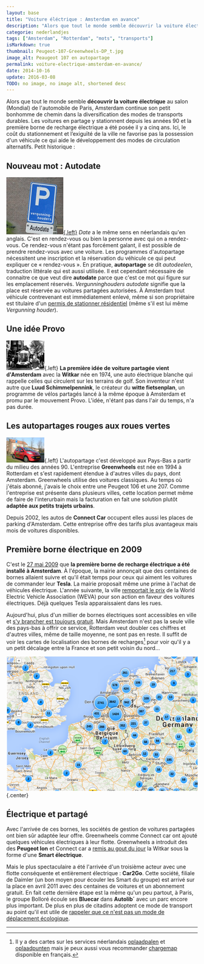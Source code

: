 ```yaml
---
layout: base
title: "Voiture éléctrique : Amsterdam en avance"
description: "Alors que tout le monde semble découvrir la voiture électrique au salon (Mondial) de l'automobile de Paris, Amsterdam continue son petit bonhomme de chemin da"
categorie: nederlandjes
tags: ["Amsterdam", "Rotterdam", "mots", "transports"]
isMarkdown: true
thumbnail: Peugeot-107-Greenwheels-DP_t.jpg
image_alt: Peaugeot 107 en autopartage
permalink: voiture-electrique-amsterdam-en-avance/
date: 2014-10-16
update: 2016-03-08
TODO: no image, no image alt, shortened desc
---
```


Alors que tout le monde semble **découvrir la voiture électrique** au salon (Mondial) de l'automobile de Paris, Amsterdam continue son petit bonhomme de chemin dans la diversification des modes de transports durables. Les voitures en partage y stationnent depuis les années 90 et la première borne de recharge électrique a été posée il y a cinq ans. Ici, le coût du stationnement et l’exiguïté de la ville ne favorise pas la possession d'un véhicule ce qui aide le développement des modes de circulation alternatifs. Petit historique :

<!--excerpt-->

## Nouveau mot : Autodate
[![Panneau cc-by-nc Jean-Baptiste Perrin](parking-autodate-vergunninghouders.jpg){.left}](https://www.flickr.com/photos/8180195@N07/3297653051)
*Date* a le même sens en néerlandais qu'en anglais. C'est en rendez-vous ou bien la personne avec qui on a rendez-vous. Ce rendez-vous n'étant pas forcément galant, il est possible de prendre rendez-vous avec une voiture. Les programmes d'autopartage nécessitent une inscription et la réservation du véhicule ce qui peut expliquer ce « rendez-vous ». En pratique, **autopartage** se dit *autodeelen*, traduction littérale qui est aussi utilisée. Il est cependant nécessaire de connaitre ce que veut dire **autodate** parce que c'est ce mot qui figure sur les emplacement réservés. *Vergunninghouders autodate* signifie que la place est réservée au voitures partagées autorisées. À Amsterdam tout véhicule contrevenant est immédiatement enlevé, même si son propriétaire est titulaire d'un [permis de stationner résidentiel](/la-parking-residentiel) (même s'il est lui même *Vergunning houder*).

## Une idée Provo
![La ministre des transports Irene Vorrink effectue le premier voyage en witcar, la première voiture en partage au monde en (1974)](Verkeersminister_Irene_Vorrink_en_wethouder_Brautigam_maken_de_eerste_rit_in_een_witkar__over_de_Prinsengracht_in_Amster_-_SFA001007849_t.jpg){.left}
**La première idée de voiture partagée vient d'Amsterdam** avec la **Witkar** née en 1974, une auto électrique blanche qui rappelle celles qui circulent sur les terrains de golf. Son inventeur n'est autre que **Luud Schimmelpennink**, le créateur du **witte fietsenplan**, un programme de vélos partagés lancé à la même époque à Amsterdam et promu par le mouvement Provo. L'idée, n'étant pas dans l'air du temps, n'a pas durée.

## Les autopartages rouges aux roues vertes
![Peugeot 107 de Greenwheels sur sa place de stationnement](Peugeot-107-Greenwheels-DP_t.jpg){.left}
L'autopartage c'est développé aux Pays-Bas a partir du milieu des années 90. L'entreprise **Greenwheels** est née en 1994 à Rotterdam et s'est rapidement étendue à d'autres villes du pays, dont Amsterdam. Greenwheels utilise des voitures classiques. Au temps où j'étais abonné, j'avais le choix entre une Peugeot 106 et une 207. Comme l'entreprise est présente dans plusieurs villes, cette location permet même de faire de l'interurbain mais la facturation en fait une solution plutôt **adaptée aux petits trajets urbains**.

Depuis 2002, les autos de **Connect Car** occupent elles aussi les places de parking d'Amsterdam. Cette entreprise offre des tarifs plus avantageux mais mois de voitures disponibles.

## Première borne électrique en 2009
C'est le [27 mai 2009](http://www.verkeersnet.nl/1492/amsterdam-neemt-eerste-oplaadpunt-en-eerste-elektrische-personenauto%E2%80%99s-in-gebruik/) que **la première borne de recharge électrique a été installé à Amsterdam**. À l'époque, la mairie annonçait que des centaines de bornes allaient suivre et qu'il était temps pour ceux qui aiment les voitures de commander leur **Tesla**. La mairie proposait même une prime à l'achat de véhicules électrique. L'année suivante, la ville [remportait le prix](http://www.mobilite-durable.org/innover-pour-demain/villes-durables/vehicule-electrique--amsterdam-recompensee.html) de la World Electric Vehicle Association (WEVA) pour son action en faveur des voitures électriques. Déjà quelques Tesla apparaissaient dans les rues.

Aujourd'hui, plus d'un millier de bornes électriques sont accessibles en ville et [s'y brancher est toujours gratuit](http://www.amsterdam.nl/parkeren-verkeer/amsterdam-elektrisch/opladen/oplaadpunten/). Mais Amsterdam n'est pas la seule ville des pays-bas à offrir ce service, Rotterdam veut doubler ces chiffres et d'autres villes, même de taille moyenne, ne sont pas en reste. Il suffit de voir les cartes de localisation des bornes de recharges[^1] pour voir qu'il y a un petit décalage entre la France et son petit voisin du nord...

![carte des stations de recharge en Europe](station-recharge-oplaadpunten.png){.center}

## Électrique et partagé
Avec l'arrivée de ces bornes, les sociétés de gestion de voitures partagées ont bien sûr adaptée leur offre. Greenwheels comme Connect car ont ajouté quelques véhicules électriques à leur flotte. Greenwheels a introduit des des **Peugeot Ion** et Connect car a [remis au gout du jour](http://www.witkar.nl/content/lokaties) la Witkar sous la forme d'une **Smart électrique**.

Mais le plus spectaculaire a été l'arrivée d'un troisième acteur avec une flotte conséquente et entièrement électrique : **Car2Go**. Cette société, filiale de Daimler (un bon moyen pour écouler les Smart du groupe) est arrivé sur la place en avril 2011 avec des centaines de voitures et un abonnement gratuit. En fait cette dernière étape est la même qu'un peu partout, à Paris, le groupe Bolloré écoule ses **Bluecar** dans **Autolib´** avec un parc encore plus important. De plus en plus de citadins adoptent ce mode de transport au point qu'il est utile de [rappeler que ce n'est pas un mode de déplacement écologique](http://www.lemonde.fr/planete/article/2014/06/26/publicite-la-voiture-electrique-n-est-pas-ecologique_4445251_3244.html).

---
[^1]: Il y a des cartes sur les services néerlandais [oplaadpalen](http://www.oplaadpalen.nl/) et [oplaadpunten](https://www.oplaadpunten.nl/) mais je peux aussi vous recommander [chargemap](http://chargemap.com/) disponible en français.

<!-- post notes:
gratis
http://www.amsterdam.nl/parkeren-verkeer/amsterdam-elektrisch/opladen/oplaadpunten/ 
http://www.verkeersnet.nl/1492/amsterdam-neemt-eerste-oplaadpunt-en-eerste-elektrische-personenauto%E2%80%99s-in-gebruik/ 
http://www.oplaadpalen.nl/ https://www.oplaadpunten.nl/ 
http://chargemap.com/ 
http://www.mobilite-durable.org/innover-pour-demain/villes-durables/vehicule-electrique--amsterdam-recompensee.html 
http://www.breezcar.com/actualites/article/4000-bornes-de-recharge-aux-Pays-Bas 
http://flickrhivemind.net/Tags/autodate/Interesting
--->
